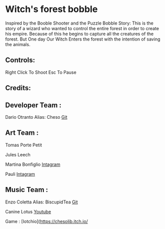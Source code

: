 # Witch's forest bobble

Inspired by the Booble Shooter and the Puzzle Bobble
Story:
This is the story of a wizard who wanted to control the entire forest in order to create his empire. Because of this he begins to capture all the creatures of the forest. But One day Our Witch Enters the forest with the intention of saving the animals.

## Controls:

Right Click To Shoot
Esc To Pause

## Credits:

## Developer Team :

Dario Otranto Alias: Cheso [Git](https://github.com/Chesog)

## Art Team :

Tomas Porte Petit 
 
Jules Leech
 
Martina Bonfiglio [ Intagram](https://www.instagram.com/apitibon/?next=/)
 
Pauli [Intagram](https://www.instagram.com/_scitty__/?next=/)

## Music Team :

Enzo Coletta Alias: BiscupidTea [Git](https://github.com/BiscupidTea)
 
Canine Lotus [Youtube](https://www.youtube.com/channel/UCOUky79zg0Lc0HweQCkd59Q)
 
Game : [Iotchio](https://chesolib.itch.io/
